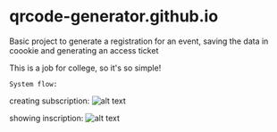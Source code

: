 # qrcode-generator.github.io

Basic project to generate a registration for an event, saving the data in coookie and generating an access ticket

This is a job for college, so it's so simple!

`System flow:`

creating subscription:
![alt text](https://github.com/gustavomendess/qrcode-generator.github.io/blob/main/.github/creating_subscription.jpeg?raw=true)

showing inscription:
![alt text](https://github.com/gustavomendess/qrcode-generator.github.io/blob/main/.github/showing_inscription.jpeg?raw=true)
